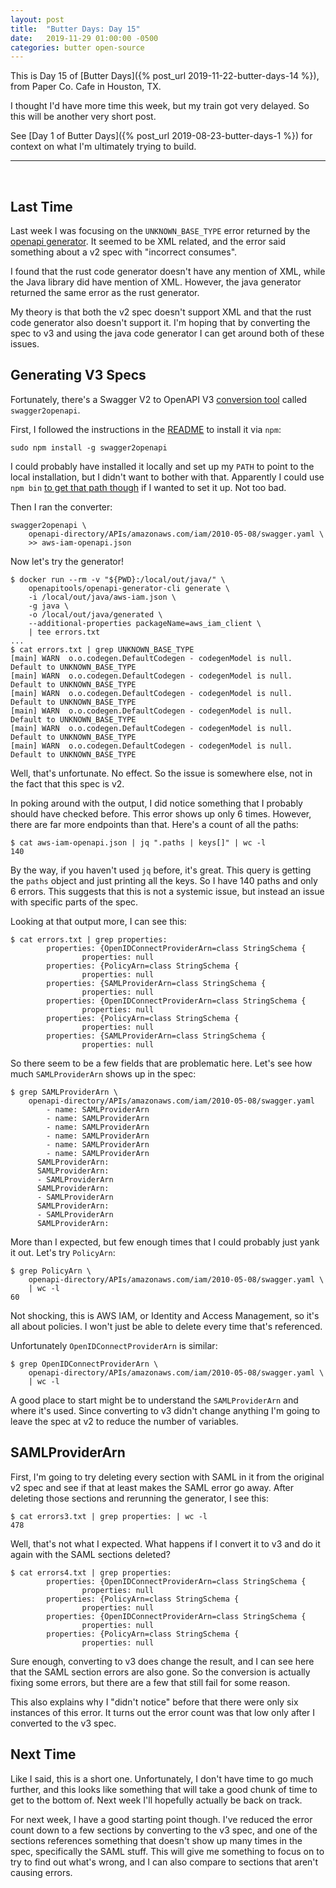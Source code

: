```yaml
---
layout: post
title:  "Butter Days: Day 15"
date:   2019-11-29 01:00:00 -0500
categories: butter open-source
---
```

This is Day 15 of [Butter Days]({% post_url 2019-11-22-butter-days-14 %}), from
Paper Co. Cafe in Houston, TX.

I thought I'd have more time this week, but my train got very delayed.  So this
will be another very short post.


See [Day 1 of Butter Days]({% post_url 2019-08-23-butter-days-1 %}) for context
on what I'm ultimately trying to build.

<hr>
<br>

## Last Time

Last week I was focusing on the `UNKNOWN_BASE_TYPE` error returned by the
[openapi generator](https://github.com/OpenAPITools/openapi-generator/).  It
seemed to be XML related, and the error said something about a v2 spec with
"incorrect consumes".

I found that the rust code generator doesn't have any mention of XML, while the
Java library did have mention of XML.  However, the java generator returned the
same error as the rust generator.

My theory is that both the v2 spec doesn't support XML and that the rust code
generator also doesn't support it.  I'm hoping that by converting the spec to v3
and using the java code generator I can get around both of these issues.

## Generating V3 Specs

Fortunately, there's a Swagger V2 to OpenAPI V3 [conversion
tool](https://github.com/Mermade/oas-kit/blob/master/packages/swagger2openapi/README.md)
called `swagger2openapi`.

First, I followed the instructions in the
[README](https://github.com/Mermade/oas-kit/blob/master/packages/swagger2openapi/README.md)
to install it via `npm`:

```
sudo npm install -g swagger2openapi
```

I could probably have installed it locally and set up my `PATH` to point to the
local installation, but I didn't want to bother with that.  Apparently I could
use `npm bin` [to get that path
though](https://2ality.com/2016/01/locally-installed-npm-executables.html) if I
wanted to set it up.  Not too bad.

Then I ran the converter:

```shell
swagger2openapi \
    openapi-directory/APIs/amazonaws.com/iam/2010-05-08/swagger.yaml \
    >> aws-iam-openapi.json
```

Now let's try the generator!

```
$ docker run --rm -v "${PWD}:/local/out/java/" \
    openapitools/openapi-generator-cli generate \
    -i /local/out/java/aws-iam.json \
    -g java \
    -o /local/out/java/generated \
    --additional-properties packageName=aws_iam_client \
    | tee errors.txt
...
$ cat errors.txt | grep UNKNOWN_BASE_TYPE
[main] WARN  o.o.codegen.DefaultCodegen - codegenModel is null. Default to UNKNOWN_BASE_TYPE
[main] WARN  o.o.codegen.DefaultCodegen - codegenModel is null. Default to UNKNOWN_BASE_TYPE
[main] WARN  o.o.codegen.DefaultCodegen - codegenModel is null. Default to UNKNOWN_BASE_TYPE
[main] WARN  o.o.codegen.DefaultCodegen - codegenModel is null. Default to UNKNOWN_BASE_TYPE
[main] WARN  o.o.codegen.DefaultCodegen - codegenModel is null. Default to UNKNOWN_BASE_TYPE
[main] WARN  o.o.codegen.DefaultCodegen - codegenModel is null. Default to UNKNOWN_BASE_TYPE
```

Well, that's unfortunate.  No effect.  So the issue is somewhere else, not in
the fact that this spec is v2.

In poking around with the output, I did notice something that I probably should
have checked before.  This error shows up only 6 times.  However, there are far
more endpoints than that.  Here's a count of all the paths:

```
$ cat aws-iam-openapi.json | jq ".paths | keys[]" | wc -l
140
```

By the way, if you haven't used `jq` before, it's great.  This query is getting
the `paths` object and just printing all the keys.  So I have 140 paths and only
6 errors.  This suggests that this is not a systemic issue, but instead an issue
with specific parts of the spec.

Looking at that output more, I can see this:

```
$ cat errors.txt | grep properties:
        properties: {OpenIDConnectProviderArn=class StringSchema {
                properties: null
        properties: {PolicyArn=class StringSchema {
                properties: null
        properties: {SAMLProviderArn=class StringSchema {
                properties: null
        properties: {OpenIDConnectProviderArn=class StringSchema {
                properties: null
        properties: {PolicyArn=class StringSchema {
                properties: null
        properties: {SAMLProviderArn=class StringSchema {
                properties: null
```

So there seem to be a few fields that are problematic here.  Let's see how much
`SAMLProviderArn` shows up in the spec:

```
$ grep SAMLProviderArn \
    openapi-directory/APIs/amazonaws.com/iam/2010-05-08/swagger.yaml
        - name: SAMLProviderArn
        - name: SAMLProviderArn
        - name: SAMLProviderArn
        - name: SAMLProviderArn
        - name: SAMLProviderArn
        - name: SAMLProviderArn
      SAMLProviderArn:
      SAMLProviderArn:
      - SAMLProviderArn
      SAMLProviderArn:
      - SAMLProviderArn
      SAMLProviderArn:
      - SAMLProviderArn
      SAMLProviderArn:
```

More than I expected, but few enough times that I could probably just yank it
out.  Let's try `PolicyArn`:

```
$ grep PolicyArn \
    openapi-directory/APIs/amazonaws.com/iam/2010-05-08/swagger.yaml \
    | wc -l
60
```

Not shocking, this is AWS IAM, or Identity and Access Management, so it's all
about policies.  I won't just be able to delete every time that's referenced.

Unfortunately `OpenIDConnectProviderArn` is similar:

```
$ grep OpenIDConnectProviderArn \
    openapi-directory/APIs/amazonaws.com/iam/2010-05-08/swagger.yaml \
    | wc -l
```

A good place to start might be to understand the `SAMLProviderArn` and where
it's used.  Since converting to v3 didn't change anything I'm going to leave the
spec at v2 to reduce the number of variables.

## SAMLProviderArn

First, I'm going to try deleting every section with SAML in it from the original
v2 spec and see if that at least makes the SAML error go away.  After deleting
those sections and rerunning the generator, I see this:

```
$ cat errors3.txt | grep properties: | wc -l
478
```

Well, that's not what I expected.  What happens if I convert it to v3 and do it
again with the SAML sections deleted?

```
$ cat errors4.txt | grep properties:
        properties: {OpenIDConnectProviderArn=class StringSchema {
                properties: null
        properties: {PolicyArn=class StringSchema {
                properties: null
        properties: {OpenIDConnectProviderArn=class StringSchema {
                properties: null
        properties: {PolicyArn=class StringSchema {
                properties: null
```

Sure enough, converting to v3 does change the result, and I can see here that
the SAML section errors are also gone.  So the conversion is actually fixing
some errors, but there are a few that still fail for some reason.

This also explains why I "didn't notice" before that there were only six
instances of this error.  It turns out the error count was that low only after I
converted to the v3 spec.

## Next Time

Like I said, this is a short one.  Unfortunately, I don't have time to go much
further, and this looks like something that will take a good chunk of time to
get to the bottom of.  Next week I'll hopefully actually be back on track.

For next week, I have a good starting point though.  I've reduced the error
count down to a few sections by converting to the v3 spec, and one of the
sections references something that doesn't show up many times in the spec,
specifically the SAML stuff.  This will give me something to focus on to try to
find out what's wrong, and I can also compare to sections that aren't causing
errors.
